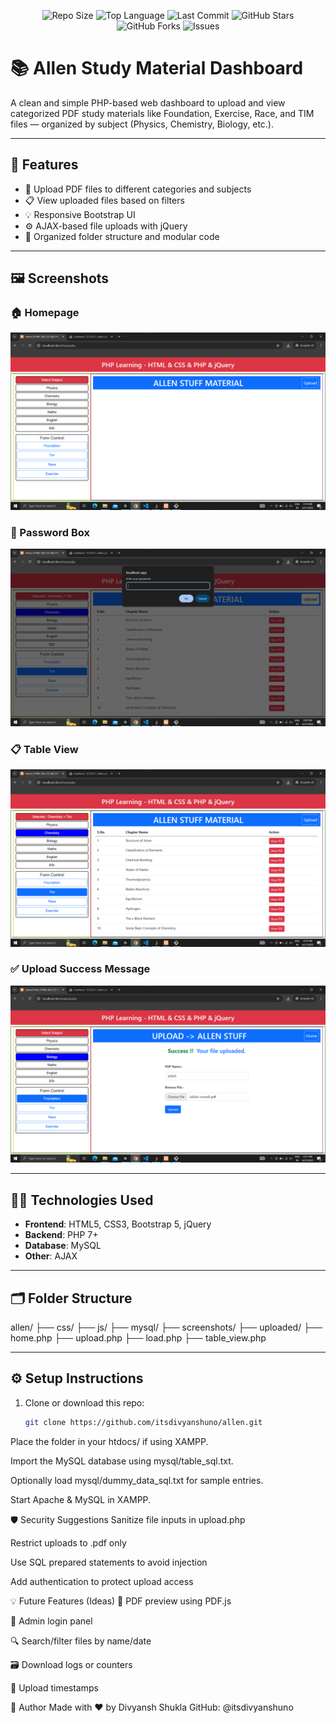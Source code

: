 <div align="center">

![Repo Size](https://img.shields.io/github/repo-size/itsdivyanshuno/allen?style=for-the-badge)
![Top Language](https://img.shields.io/github/languages/top/itsdivyanshuno/allen?style=for-the-badge)
![Last Commit](https://img.shields.io/github/last-commit/itsdivyanshuno/allen?style=for-the-badge)
![GitHub Stars](https://img.shields.io/github/stars/itsdivyanshuno/allen?style=for-the-badge)
![GitHub Forks](https://img.shields.io/github/forks/itsdivyanshuno/allen?style=for-the-badge)
![Issues](https://img.shields.io/github/issues/itsdivyanshuno/allen?style=for-the-badge)

</div>


# 📚 Allen Study Material Dashboard

A clean and simple PHP-based web dashboard to upload and view categorized PDF study materials like Foundation, Exercise, Race, and TIM files — organized by subject (Physics, Chemistry, Biology, etc.).

---

## 🚀 Features

- 📁 Upload PDF files to different categories and subjects
- 📋 View uploaded files based on filters
- 💡 Responsive Bootstrap UI
- ⚙ AJAX-based file uploads with jQuery
- 🧾 Organized folder structure and modular code

---

## 🖼️ Screenshots

### 🏠 Homepage
![Homepage](https://raw.githubusercontent.com/itsdivyanshuno/allen/master/screenshorts/homePage.png)

### 🔐 Password Box
![Password Box](https://raw.githubusercontent.com/itsdivyanshuno/allen/master/screenshorts/password-box.png)

### 📋 Table View
![Table Content View](https://raw.githubusercontent.com/itsdivyanshuno/allen/master/screenshorts/table-content-view.png)

### ✅ Upload Success Message
![Upload Message](https://raw.githubusercontent.com/itsdivyanshuno/allen/master/screenshorts/uploaded-msg.png)

---

## 🧑‍💻 Technologies Used

- **Frontend**: HTML5, CSS3, Bootstrap 5, jQuery
- **Backend**: PHP 7+
- **Database**: MySQL
- **Other**: AJAX

---

## 🗂 Folder Structure

allen/
├── css/
├── js/
├── mysql/
├── screenshots/
├── uploaded/
├── home.php
├── upload.php
├── load.php
├── table_view.php

---

## ⚙ Setup Instructions

1. Clone or download this repo:
   ```bash
   git clone https://github.com/itsdivyanshuno/allen.git
Place the folder in your htdocs/ if using XAMPP.

Import the MySQL database using mysql/table_sql.txt.

Optionally load mysql/dummy_data_sql.txt for sample entries.

Start Apache & MySQL in XAMPP.

🛡 Security Suggestions
Sanitize file inputs in upload.php

Restrict uploads to .pdf only

Use SQL prepared statements to avoid injection

Add authentication to protect upload access

💡 Future Features (Ideas)
🔎 PDF preview using PDF.js

🔐 Admin login panel

🔍 Search/filter files by name/date

🗃 Download logs or counters

📅 Upload timestamps

🙌 Author
Made with ❤️ by Divyansh Shukla
GitHub: @itsdivyanshuno
